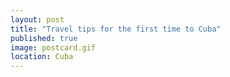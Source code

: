 ```yaml
---
layout: post   
title: "Travel tips for the first time to Cuba"  
published: true
image: postcard.gif
location: Cuba
---
```







